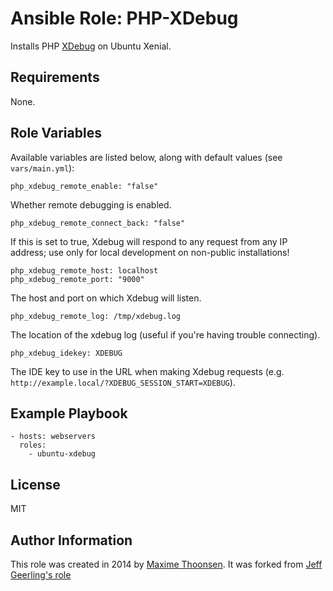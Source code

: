 # Ansible Role: PHP-XDebug

Installs PHP [XDebug](http://xdebug.org/) on Ubuntu Xenial.

## Requirements

None.

## Role Variables

Available variables are listed below, along with default values (see `vars/main.yml`):

    php_xdebug_remote_enable: "false"

Whether remote debugging is enabled.

    php_xdebug_remote_connect_back: "false"

If this is set to true, Xdebug will respond to any request from any IP address; use only for local development on non-public installations!

    php_xdebug_remote_host: localhost
    php_xdebug_remote_port: "9000"

The host and port on which Xdebug will listen.

    php_xdebug_remote_log: /tmp/xdebug.log

The location of the xdebug log (useful if you're having trouble connecting).

    php_xdebug_idekey: XDEBUG

The IDE key to use in the URL when making Xdebug requests (e.g. `http://example.local/?XDEBUG_SESSION_START=XDEBUG`).

## Example Playbook

    - hosts: webservers
      roles:
        - ubuntu-xdebug

## License

MIT

## Author Information

This role was created in 2014 by [Maxime Thoonsen](https://twitter.com/MaximeThoonsen).
It was forked from [Jeff Geerling's role](https://github.com/geerlingguy/ansible-role-php-xdebug)
